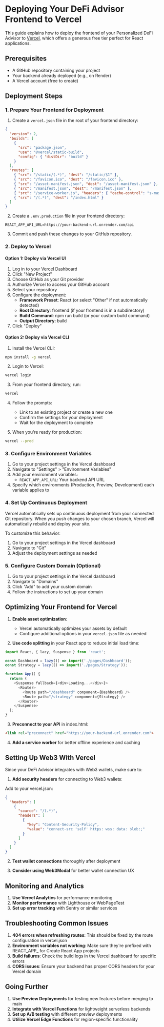 # Deploying Your DeFi Advisor Frontend to Vercel

This guide explains how to deploy the frontend of your Personalized DeFi Advisor to [Vercel](https://vercel.com/), which offers a generous free tier perfect for React applications.

## Prerequisites

- A GitHub repository containing your project
- Your backend already deployed (e.g., on Render)
- A Vercel account (free to create)

## Deployment Steps

### 1. Prepare Your Frontend for Deployment

1. Create a `vercel.json` file in the root of your frontend directory:

```json
{
  "version": 2,
  "builds": [
    {
      "src": "package.json",
      "use": "@vercel/static-build",
      "config": { "distDir": "build" }
    }
  ],
  "routes": [
    { "src": "/static/(.*)", "dest": "/static/$1" },
    { "src": "/favicon.ico", "dest": "/favicon.ico" },
    { "src": "/asset-manifest.json", "dest": "/asset-manifest.json" },
    { "src": "/manifest.json", "dest": "/manifest.json" },
    { "src": "/service-worker.js", "headers": { "cache-control": "s-maxage=0" }, "dest": "/service-worker.js" },
    { "src": "/(.*)", "dest": "/index.html" }
  ]
}
```

2. Create a `.env.production` file in your frontend directory:

```
REACT_APP_API_URL=https://your-backend-url.onrender.com/api
```

3. Commit and push these changes to your GitHub repository.

### 2. Deploy to Vercel

#### Option 1: Deploy via Vercel UI

1. Log in to your [Vercel Dashboard](https://vercel.com/dashboard)
2. Click "New Project"
3. Choose GitHub as your Git provider
4. Authorize Vercel to access your GitHub account
5. Select your repository
6. Configure the deployment:
   - **Framework Preset**: React (or select "Other" if not automatically detected)
   - **Root Directory**: frontend (if your frontend is in a subdirectory)
   - **Build Command**: npm run build (or your custom build command)
   - **Output Directory**: build
7. Click "Deploy"

#### Option 2: Deploy via Vercel CLI

1. Install the Vercel CLI:
```bash
npm install -g vercel
```

2. Login to Vercel:
```bash
vercel login
```

3. From your frontend directory, run:
```bash
vercel
```

4. Follow the prompts:
   - Link to an existing project or create a new one
   - Confirm the settings for your deployment
   - Wait for the deployment to complete

5. When you're ready for production:
```bash
vercel --prod
```

### 3. Configure Environment Variables

1. Go to your project settings in the Vercel dashboard
2. Navigate to "Settings" > "Environment Variables"
3. Add your environment variables:
   - `REACT_APP_API_URL`: Your backend API URL
4. Specify which environments (Production, Preview, Development) each variable applies to

### 4. Set Up Continuous Deployment

Vercel automatically sets up continuous deployment from your connected Git repository. When you push changes to your chosen branch, Vercel will automatically rebuild and deploy your site.

To customize this behavior:
1. Go to your project settings in the Vercel dashboard
2. Navigate to "Git"
3. Adjust the deployment settings as needed

### 5. Configure Custom Domain (Optional)

1. Go to your project settings in the Vercel dashboard
2. Navigate to "Domains"
3. Click "Add" to add your custom domain
4. Follow the instructions to set up your domain

## Optimizing Your Frontend for Vercel

1. **Enable asset optimization**:
   - Vercel automatically optimizes your assets by default
   - Configure additional options in your `vercel.json` file as needed

2. **Use code splitting** in your React app to reduce initial load time:
```javascript
import React, { lazy, Suspense } from 'react';

const Dashboard = lazy(() => import('./pages/Dashboard'));
const Strategy = lazy(() => import('./pages/Strategy'));

function App() {
  return (
    <Suspense fallback={<div>Loading...</div>}>
      <Router>
        <Route path="/dashboard" component={Dashboard} />
        <Route path="/strategy" component={Strategy} />
      </Router>
    </Suspense>
  );
}
```

3. **Preconnect to your API** in index.html:
```html
<link rel="preconnect" href="https://your-backend-url.onrender.com">
```

4. **Add a service worker** for better offline experience and caching

## Setting Up Web3 With Vercel

Since your DeFi Advisor integrates with Web3 wallets, make sure to:

1. **Add security headers** for connecting to Web3 wallets:
   
Add to your vercel.json:
```json
{
  "headers": [
    {
      "source": "/(.*)",
      "headers": [
        {
          "key": "Content-Security-Policy",
          "value": "connect-src 'self' https: wss: data: blob:;"
        }
      ]
    }
  ]
}
```

2. **Test wallet connections** thoroughly after deployment
   
3. **Consider using Web3Modal** for better wallet connection UX

## Monitoring and Analytics

1. **Use Vercel Analytics** for performance monitoring
2. **Monitor performance** with Lighthouse or WebPageTest
3. **Set up error tracking** with Sentry or similar services

## Troubleshooting Common Issues

1. **404 errors when refreshing routes**: This should be fixed by the route configuration in vercel.json
2. **Environment variables not working**: Make sure they're prefixed with REACT_APP_ for Create React App projects
3. **Build failures**: Check the build logs in the Vercel dashboard for specific errors
4. **CORS issues**: Ensure your backend has proper CORS headers for your Vercel domain

## Going Further

1. **Use Preview Deployments** for testing new features before merging to main
2. **Integrate with Vercel Functions** for lightweight serverless backends
3. **Set up A/B testing** with different preview deployments
4. **Utilize Vercel Edge Functions** for region-specific functionality
